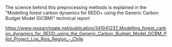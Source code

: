 The science behind this preprocessing methods is explained in the "Modelling forest carbon dynamics for REDD+ using the Generic Carbon Budget Model (GCBM)" technical report

https://www.researchgate.net/publication/341041237_Modelling_forest_carbon_dynamics_for_REDD_using_the_Generic_Carbon_Budget_Model_GCBM_Pilot_Project_Los_Rios_Region_-_Chile



